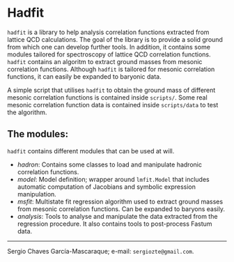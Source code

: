 # Hadfit
`hadfit` is a library to help analysis correlation functions extracted from lattice QCD
calculations. The goal of the library is to provide a solid ground from which one can develop
further tools. In addition, it contains some modules tailored for spectroscopy of lattice QCD
correlation functions. `hadfit` contains an algoritm to extract ground masses from mesonic
correlation functions. Although `hadfit` is tailored for mesonic correlation functions, it can
easily be expanded to baryonic data.

A simple script that utilises `hadfit` to obtain the ground mass of different mesonic correlation
functions is contained inside `scripts/`. Some real mesonic correlation function data is contained
inside `scripts/data` to test the algorithm.

## The modules:
`hadfit` contains different modules that can be used at will.

 - *hadron*: Contains some classes to load and manipulate hadronic correlation functions.
 - *model*:  Model definition; wrapper around `lmfit.Model` that includes automatic
   computation of Jacobians and symbolic expression manipulation.
 - *msfit*:  Multistate fit regression algorithm used to extract ground masses from mesonic
   correlation functions. Can be expanded to baryons easily.
 - *analysis*: Tools to analyse and manipulate the data extracted from the regression procedure. It
   also contains tools to post-process Fastum data.

---
Sergio Chaves García-Mascaraque; e-mail: `sergiozte@gmail.com`.
